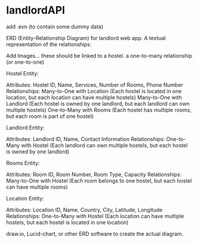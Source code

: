 # landlordAPI
add .evn (to contain some dummy data)



ERD (Entity-Relationship Diagram) for landlord web app.
A textual representation of the relationships:


Add Images... these should be linked to a hostel. a one-to-many relationship (or one-to-one)

Hostel Entity:

Attributes: Hostel ID, Name, Services, Number of Rooms, Phone Number
Relationships:
Many-to-One with Location (Each hostel is located in one location, but
each location can have multiple hostels)
Many-to-One with Landlord (Each hostel is owned by one landlord, but
each landlord can own multiple hostels)
One-to-Many with Rooms (Each hostel has multiple rooms, but each
room is part of one hostel)


Landlord Entity:

Attributes: Landlord ID, Name, Contact Information
Relationships:
One-to-Many with Hostel (Each landlord can own multiple hostels,
but each hostel is owned by one landlord)


Rooms Entity:

Attributes: Room ID, Room Number, Room Type, Capacity
Relationships:
Many-to-One with Hostel (Each room belongs to one hostel,
but each hostel can have multiple rooms)


Location Entity:

Attributes: Location ID, Name, Country, City, Latitude, Longitude
Relationships:
One-to-Many with Hostel (Each location can have multiple hostels,
but each hostel is located in one location)


draw.io, Lucid-chart, or other ERD software to create the actual diagram.





